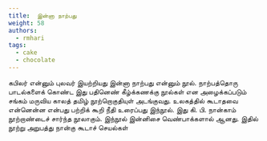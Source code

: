 ```yaml
---
title: 	இன்னா நாற்பது
weight: 58
authors:
  - rmhari
tags:
  - cake
  - chocolate
---
```


கபிலர் என்னும் புலவர் இயற்றியது இன்னா நாற்பது என்னும் நூல். நாற்பத்தொரு பாடல்களைக் கொண்ட இது பதினெண் கீழ்க்கணக்கு நூல்கள் என அழைக்கப்படும் சங்கம் மருவிய காலத் தமிழ் நூற்றொகுதியுள் அடங்குவது. உலகத்தில் கூடாதவை என்னென்ன என்பது பற்றிக் கூறி நீதி உரைப்பது இந்நூல். இது கி. பி. நான்காம் நூற்றாண்டைச் சார்ந்த நூலாகும். இந்நூல் இன்னிசை வெண்பாக்களால் ஆனது. இதில் நூற்று அறுபத்து நான்கு கூடாச் செயல்கள்